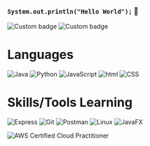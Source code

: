 ### `System.out.println("Hello World");` 👋

![Custom badge](https://img.shields.io/badge/USA-Veteran-critical) ![Custom badge](https://img.shields.io/badge/Student-Software%20Dev-informational)

# Languages
![Java](https://img.shields.io/badge/BE-Java-critical?logo=java) ![Python](https://img.shields.io/badge/BE-Python-blue?logo=python) ![JavaScript](https://img.shields.io/badge/FE-JavaScript-yellow?logo=javascript) ![html](https://img.shields.io/badge/FE-HTML-red?logo=HTML5) ![CSS](https://img.shields.io/badge/FE-CSS-blue?logo=CSS3) 

# Skills/Tools Learning
![Express](https://img.shields.io/badge/-ExpressJS-%23000000?logo=express) ![Git](https://img.shields.io/badge/-Git-critical?logo=git) ![Postman](https://img.shields.io/badge/-Postman-lightgray?logo=postman) ![Linux](https://img.shields.io/badge/-Linux-black?logo=linux)
![JavaFX](https://img.shields.io/badge/-JavaFX-black?logo=javafx)

![AWS Certified Cloud Practitioner](https://www.credly.com/badges/0cab1422-1508-4bef-8d19-ae519b646549/public_url)


<!--
**walimorris/walimorris** is a ✨ _special_ ✨ repository because its `README.md` (this file) appears on your GitHub profile.

Here are some ideas to get you started:

- 🔭 I’m currently working on ...
- 🌱 I’m currently learning ...
- 👯 I’m looking to collaborate on ...
- 🤔 I’m looking for help with ...
- 💬 Ask me about ...
- 📫 How to reach me: ...
- 😄 Pronouns: ...
- ⚡ Fun fact: ...
-->
